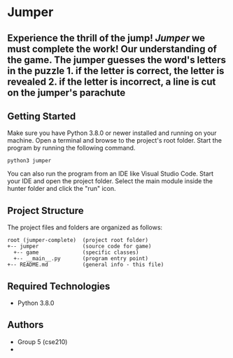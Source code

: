 # Jumper
Experience the thrill of the jump! <i>Jumper</i> we must complete the work!
Our understanding of the game. The jumper guesses the word's letters in the puzzle 1. if the letter is correct, the letter is revealed 
2. if the letter is incorrect, a line is cut on the jumper's parachute
---
## Getting Started
Make sure you have Python 3.8.0 or newer installed and running on your machine. Open a terminal and browse to the project's root folder. Start the program by running the following command.
```
python3 jumper
```
You can also run the program from an IDE like Visual Studio Code. Start your IDE and open the project folder. Select the main module inside the hunter folder and click the "run" icon.

## Project Structure
The project files and folders are organized as follows:
```
root (jumper-complete)  (project root folder)
+-- jumper              (source code for game)
  +-- game              (specific classes)
  +-- __main__.py       (program entry point)
+-- README.md           (general info - this file)
```

## Required Technologies
* Python 3.8.0

## Authors
* Group 5 (cse210)
* 
